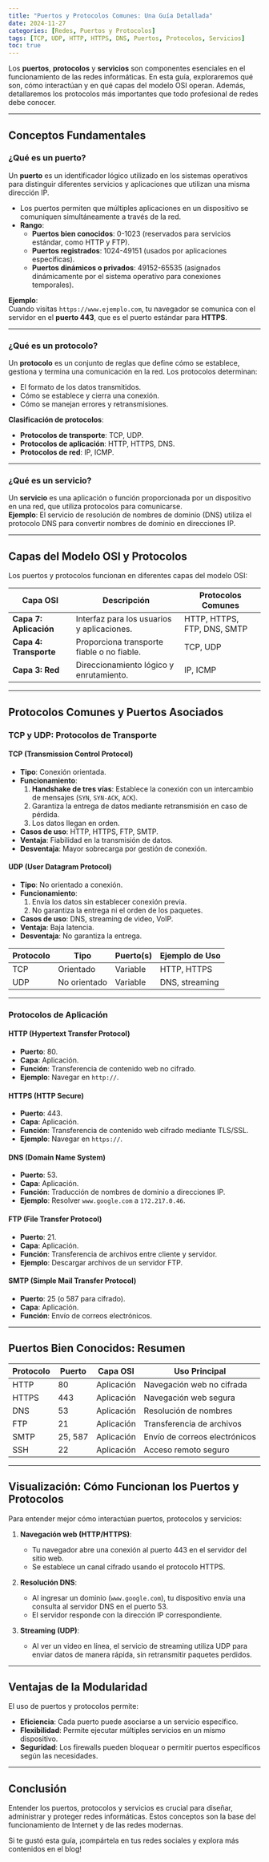 ```yaml
---
title: "Puertos y Protocolos Comunes: Una Guía Detallada"
date: 2024-11-27
categories: [Redes, Puertos y Protocolos]
tags: [TCP, UDP, HTTP, HTTPS, DNS, Puertos, Protocolos, Servicios]
toc: true
---
```


Los **puertos**, **protocolos** y **servicios** son componentes esenciales en el funcionamiento de las redes informáticas. En esta guía, exploraremos qué son, cómo interactúan y en qué capas del modelo OSI operan. Además, detallaremos los protocolos más importantes que todo profesional de redes debe conocer.

---

## Conceptos Fundamentales

### ¿Qué es un puerto?

Un **puerto** es un identificador lógico utilizado en los sistemas operativos para distinguir diferentes servicios y aplicaciones que utilizan una misma dirección IP.  
- Los puertos permiten que múltiples aplicaciones en un dispositivo se comuniquen simultáneamente a través de la red.
- **Rango**:  
  - **Puertos bien conocidos**: 0-1023 (reservados para servicios estándar, como HTTP y FTP).  
  - **Puertos registrados**: 1024-49151 (usados por aplicaciones específicas).  
  - **Puertos dinámicos o privados**: 49152-65535 (asignados dinámicamente por el sistema operativo para conexiones temporales).

**Ejemplo**:  
Cuando visitas `https://www.ejemplo.com`, tu navegador se comunica con el servidor en el **puerto 443**, que es el puerto estándar para **HTTPS**.

---

### ¿Qué es un protocolo?

Un **protocolo** es un conjunto de reglas que define cómo se establece, gestiona y termina una comunicación en la red. Los protocolos determinan:
- El formato de los datos transmitidos.
- Cómo se establece y cierra una conexión.
- Cómo se manejan errores y retransmisiones.

**Clasificación de protocolos**:
- **Protocolos de transporte**: TCP, UDP.
- **Protocolos de aplicación**: HTTP, HTTPS, DNS.
- **Protocolos de red**: IP, ICMP.

---

### ¿Qué es un servicio?

Un **servicio** es una aplicación o función proporcionada por un dispositivo en una red, que utiliza protocolos para comunicarse.  
**Ejemplo**: El servicio de resolución de nombres de dominio (DNS) utiliza el protocolo DNS para convertir nombres de dominio en direcciones IP.

---

## Capas del Modelo OSI y Protocolos

Los puertos y protocolos funcionan en diferentes capas del modelo OSI:

| **Capa OSI**        | **Descripción**                                          | **Protocolos Comunes**          |
|----------------------|----------------------------------------------------------|----------------------------------|
| **Capa 7: Aplicación** | Interfaz para los usuarios y aplicaciones.               | HTTP, HTTPS, FTP, DNS, SMTP      |
| **Capa 4: Transporte** | Proporciona transporte fiable o no fiable.              | TCP, UDP                         |
| **Capa 3: Red**        | Direccionamiento lógico y enrutamiento.                 | IP, ICMP                         |

---

## Protocolos Comunes y Puertos Asociados

### TCP y UDP: Protocolos de Transporte

#### TCP (Transmission Control Protocol)
- **Tipo**: Conexión orientada.
- **Funcionamiento**:
  1. **Handshake de tres vías**: Establece la conexión con un intercambio de mensajes (`SYN`, `SYN-ACK`, `ACK`).
  2. Garantiza la entrega de datos mediante retransmisión en caso de pérdida.
  3. Los datos llegan en orden.
- **Casos de uso**: HTTP, HTTPS, FTP, SMTP.
- **Ventaja**: Fiabilidad en la transmisión de datos.
- **Desventaja**: Mayor sobrecarga por gestión de conexión.

#### UDP (User Datagram Protocol)
- **Tipo**: No orientado a conexión.
- **Funcionamiento**:
  1. Envía los datos sin establecer conexión previa.
  2. No garantiza la entrega ni el orden de los paquetes.
- **Casos de uso**: DNS, streaming de video, VoIP.
- **Ventaja**: Baja latencia.
- **Desventaja**: No garantiza la entrega.

| **Protocolo** | **Tipo** | **Puerto(s)** | **Ejemplo de Uso**          |
|---------------|----------|---------------|-----------------------------|
| TCP           | Orientado| Variable      | HTTP, HTTPS                 |
| UDP           | No orientado| Variable  | DNS, streaming              |

---

### Protocolos de Aplicación

#### HTTP (Hypertext Transfer Protocol)
- **Puerto**: 80.
- **Capa**: Aplicación.
- **Función**: Transferencia de contenido web no cifrado.
- **Ejemplo**: Navegar en `http://`.

#### HTTPS (HTTP Secure)
- **Puerto**: 443.
- **Capa**: Aplicación.
- **Función**: Transferencia de contenido web cifrado mediante TLS/SSL.
- **Ejemplo**: Navegar en `https://`.

#### DNS (Domain Name System)
- **Puerto**: 53.
- **Capa**: Aplicación.
- **Función**: Traducción de nombres de dominio a direcciones IP.
- **Ejemplo**: Resolver `www.google.com` a `172.217.0.46`.

#### FTP (File Transfer Protocol)
- **Puerto**: 21.
- **Capa**: Aplicación.
- **Función**: Transferencia de archivos entre cliente y servidor.
- **Ejemplo**: Descargar archivos de un servidor FTP.

#### SMTP (Simple Mail Transfer Protocol)
- **Puerto**: 25 (o 587 para cifrado).
- **Capa**: Aplicación.
- **Función**: Envío de correos electrónicos.

---

## Puertos Bien Conocidos: Resumen

| **Protocolo** | **Puerto** | **Capa OSI**   | **Uso Principal**             |
|---------------|------------|----------------|--------------------------------|
| HTTP          | 80         | Aplicación     | Navegación web no cifrada     |
| HTTPS         | 443        | Aplicación     | Navegación web segura         |
| DNS           | 53         | Aplicación     | Resolución de nombres         |
| FTP           | 21         | Aplicación     | Transferencia de archivos     |
| SMTP          | 25, 587    | Aplicación     | Envío de correos electrónicos |
| SSH           | 22         | Aplicación     | Acceso remoto seguro          |

---

## Visualización: Cómo Funcionan los Puertos y Protocolos

Para entender mejor cómo interactúan puertos, protocolos y servicios:

1. **Navegación web (HTTP/HTTPS)**:
   - Tu navegador abre una conexión al puerto 443 en el servidor del sitio web.
   - Se establece un canal cifrado usando el protocolo HTTPS.

2. **Resolución DNS**:
   - Al ingresar un dominio (`www.google.com`), tu dispositivo envía una consulta al servidor DNS en el puerto 53.
   - El servidor responde con la dirección IP correspondiente.

3. **Streaming (UDP)**:
   - Al ver un video en línea, el servicio de streaming utiliza UDP para enviar datos de manera rápida, sin retransmitir paquetes perdidos.

---

## Ventajas de la Modularidad

El uso de puertos y protocolos permite:
- **Eficiencia**: Cada puerto puede asociarse a un servicio específico.
- **Flexibilidad**: Permite ejecutar múltiples servicios en un mismo dispositivo.
- **Seguridad**: Los firewalls pueden bloquear o permitir puertos específicos según las necesidades.

---

## Conclusión

Entender los puertos, protocolos y servicios es crucial para diseñar, administrar y proteger redes informáticas. Estos conceptos son la base del funcionamiento de Internet y de las redes modernas.

Si te gustó esta guía, ¡compártela en tus redes sociales y explora más contenidos en el blog!

